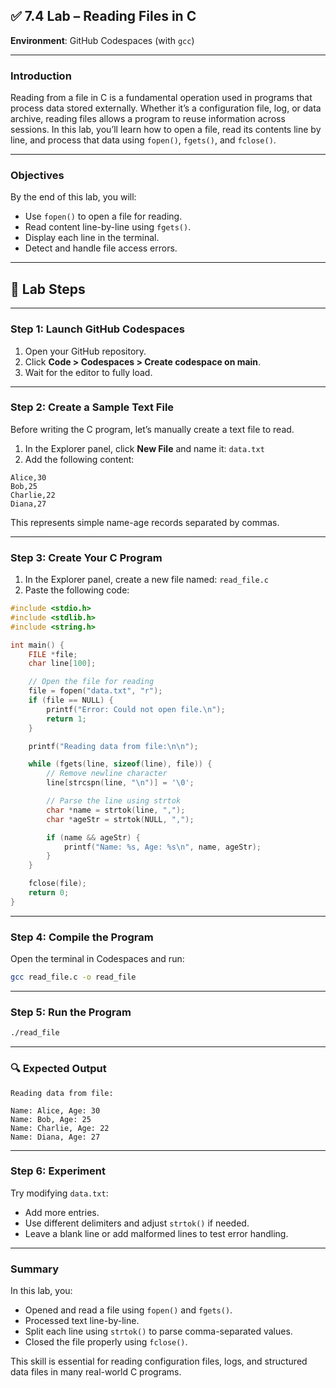 ## ✅ **7.4 Lab – Reading Files in C**

**Environment**: GitHub Codespaces (with `gcc`)

---

### **Introduction**

Reading from a file in C is a fundamental operation used in programs that process data stored externally. Whether it’s a configuration file, log, or data archive, reading files allows a program to reuse information across sessions. In this lab, you’ll learn how to open a file, read its contents line by line, and process that data using `fopen()`, `fgets()`, and `fclose()`.

---

### **Objectives**

By the end of this lab, you will:

* Use `fopen()` to open a file for reading.
* Read content line-by-line using `fgets()`.
* Display each line in the terminal.
* Detect and handle file access errors.

---

## 🧪 Lab Steps

---

### **Step 1: Launch GitHub Codespaces**

1. Open your GitHub repository.
2. Click **Code > Codespaces > Create codespace on main**.
3. Wait for the editor to fully load.

---

### **Step 2: Create a Sample Text File**

Before writing the C program, let’s manually create a text file to read.

1. In the Explorer panel, click **New File** and name it: `data.txt`
2. Add the following content:

```
Alice,30
Bob,25
Charlie,22
Diana,27
```

This represents simple name-age records separated by commas.

---

### **Step 3: Create Your C Program**

1. In the Explorer panel, create a new file named: `read_file.c`
2. Paste the following code:

```c
#include <stdio.h>
#include <stdlib.h>
#include <string.h>

int main() {
    FILE *file;
    char line[100];

    // Open the file for reading
    file = fopen("data.txt", "r");
    if (file == NULL) {
        printf("Error: Could not open file.\n");
        return 1;
    }

    printf("Reading data from file:\n\n");

    while (fgets(line, sizeof(line), file)) {
        // Remove newline character
        line[strcspn(line, "\n")] = '\0';

        // Parse the line using strtok
        char *name = strtok(line, ",");
        char *ageStr = strtok(NULL, ",");

        if (name && ageStr) {
            printf("Name: %s, Age: %s\n", name, ageStr);
        }
    }

    fclose(file);
    return 0;
}
```

---

### **Step 4: Compile the Program**

Open the terminal in Codespaces and run:

```bash
gcc read_file.c -o read_file
```

---

### **Step 5: Run the Program**

```bash
./read_file
```

---

### 🔍 **Expected Output**

```
Reading data from file:

Name: Alice, Age: 30
Name: Bob, Age: 25
Name: Charlie, Age: 22
Name: Diana, Age: 27
```

---

### **Step 6: Experiment**

Try modifying `data.txt`:

* Add more entries.
* Use different delimiters and adjust `strtok()` if needed.
* Leave a blank line or add malformed lines to test error handling.

---

### **Summary**

In this lab, you:

* Opened and read a file using `fopen()` and `fgets()`.
* Processed text line-by-line.
* Split each line using `strtok()` to parse comma-separated values.
* Closed the file properly using `fclose()`.

This skill is essential for reading configuration files, logs, and structured data files in many real-world C programs.

